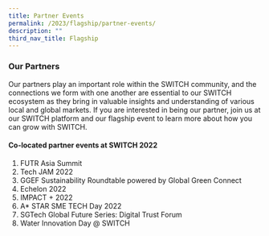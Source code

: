 ```yaml
---
title: Partner Events
permalink: /2023/flagship/partner-events/
description: ""
third_nav_title: Flagship
---
```

### Our Partners

Our partners play an important role within the  SWITCH  community, and the connections we form with one another are essential to our  SWITCH  ecosystem as they bring in valuable insights and understanding of various local and global markets. If you are interested in being our partner, join us at our SWITCH platform and our flagship event to learn more about how you can grow with SWITCH.

#### Co-located partner events at SWITCH 2022

1. FUTR Asia Summit
2. Tech JAM 2022
3. GGEF Sustainability Roundtable powered by Global Green Connect
4. Echelon 2022
5. IMPACT + 2022
6. A* STAR SME TECH Day 2022
7. SGTech Global Future Series: Digital Trust Forum
8. Water Innovation Day @ SWITCH